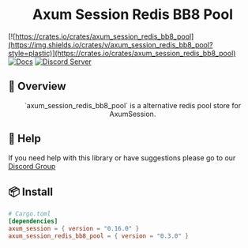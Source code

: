 <h1 align="center">
Axum Session Redis BB8 Pool
</h1>

[![https://crates.io/crates/axum_session_redis_bb8_pool](https://img.shields.io/crates/v/axum_session_redis_bb8_pool?style=plastic)](https://crates.io/crates/axum_session_redis_bb8_pool)
[![Docs](https://docs.rs/axum_session_redis_bb8_pool/badge.svg)](https://docs.rs/axum_session_redis_bb8_pool)
[![Discord Server](https://img.shields.io/discord/81844480201728000?label=&labelColor=6A7EC2&logo=discord&logoColor=ffffff&color=7389D8)](https://discord.gg/gVXNDwpS3Z)

## 📑 Overview

<p align="center">
`axum_session_redis_bb8_pool` is a alternative redis pool store for AxumSession.
</p>

## 🚨 Help

If you need help with this library or have suggestions please go to our [Discord Group](https://discord.gg/gVXNDwpS3Z)

## 📦 Install

```toml
# Cargo.toml
[dependencies]
axum_session = { version = "0.16.0" }
axum_session_redis_bb8_pool = { version = "0.3.0" }
```
